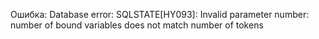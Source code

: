 Ошибка: Database error: SQLSTATE[HY093]: Invalid parameter number: number of bound variables does not match number of tokens
